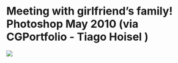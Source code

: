 <!--
id: 725983111
link: http://tumblr.atmos.org/post/725983111/meeting-with-girlfriends-family-photoshop-may
slug: meeting-with-girlfriends-family-photoshop-may
date: Tue Jun 22 2010 10:44:56 GMT-0700 (PDT)
publish: 2010-06-022
tags: 
title: Meeting with girlfriend&#8217;s family! Photoshop May 2010  (via CGPortfolio - Tiago Hoisel
)
-->


Meeting with girlfriend&#8217;s family! Photoshop May 2010  (via CGPortfolio - Tiago Hoisel
)
=============================================================================================

![](http://www.tumblr.com/photo/1280/atmos/725983111/1/tumblr_l4ffywywbc1qz4sng)

